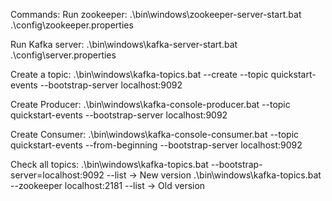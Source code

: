 Commands:
Run zookeeper: .\bin\windows\zookeeper-server-start.bat .\config\zookeeper.properties

Run Kafka server: .\bin\windows\kafka-server-start.bat .\config\server.properties

Create a topic: .\bin\windows\kafka-topics.bat --create --topic quickstart-events --bootstrap-server localhost:9092

Create Producer: .\bin\windows\kafka-console-producer.bat --topic quickstart-events --bootstrap-server localhost:9092

Create Consumer: .\bin\windows\kafka-console-consumer.bat --topic quickstart-events --from-beginning --bootstrap-server localhost:9092

Check all topics: .\bin\windows\kafka-topics.bat --bootstrap-server=localhost:9092 --list -> New version .\bin\windows\kafka-topics.bat --zookeeper localhost:2181 --list -> Old version
